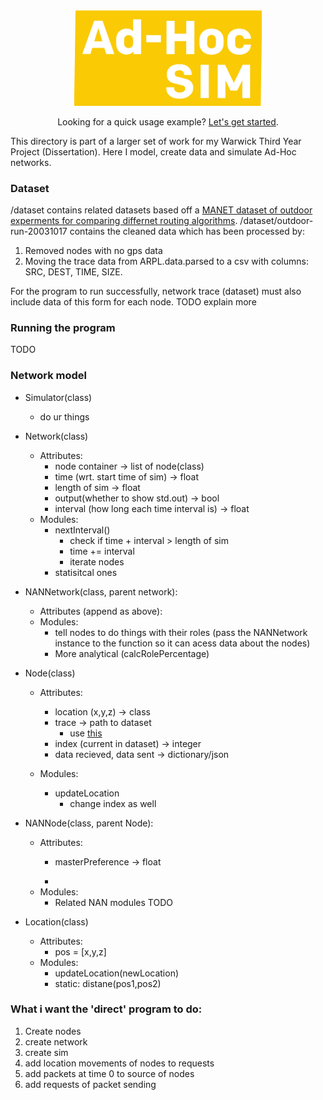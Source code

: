 
<div align="center">
<img width="300" src="https://github.com/dylanfranks3/AdHocSimSite/raw/main/assets/LOGO.png"/>
<p>Looking for a quick usage example? <a href="docs/getting-started.md">Let's get started</a>.</p>
</div>

This directory is part of a larger set of work for my Warwick Third Year Project (Dissertation). Here I model, create data and simulate Ad-Hoc networks. 

### Dataset 
/dataset contains related datasets based off a [MANET dataset of outdoor experments for comparing differnet routing algorithms](https://ieee-dataport.org/open-access/crawdad-dartmouthoutdoor). /dataset/outdoor-run-20031017 contains the cleaned data which has been processed by:
1. Removed nodes with no gps data
2. Moving the trace data from ARPL.data.parsed to a csv with columns: SRC, DEST, TIME, SIZE. 

For the program to run successfully, network trace (dataset) must also include data of this form for each node.
TODO explain more

### Running the program
TODO


### Network model

- Simulator(class)
    - do ur things

- Network(class)
    - Attributes:
        - node container -> list of node(class)
        - time (wrt. start time of sim) -> float 
        - length of sim -> float
        - output(whether to show std.out) -> bool 
        - interval (how long each time interval is) -> float
    - Modules:
        - nextInterval()
            - check if time + interval > length of sim
            - time += interval
            - iterate nodes
        - statisitcal ones

- NANNetwork(class, parent network):
    - Attributes (append as above):
    - Modules:
        - tell nodes to do things with their roles (pass the NANNetwork instance to the function so it can acess data about the nodes)
        - More analytical (calcRolePercentage)
        


- Node(class)
    - Attributes:
        - location (x,y,z) -> class
        - trace -> path to dataset
            - use [this](https://arc.net/l/quote/tiraorhu)
        - index (current in dataset) -> integer
        - data recieved, data sent -> dictionary/json

    - Modules:
        - updateLocation
            - change index as well

- NANNode(class, parent Node):
    - Attributes:
        - masterPreference -> float

        - 
    - Modules:
        - Related NAN modules TODO


- Location(class)
    - Attributes:
        - pos = [x,y,z]
    - Modules:
        - updateLocation(newLocation)
        - static: distane(pos1,pos2)



### What i want the 'direct' program to do:
1. Create nodes
2. create network
3. create sim
4. add location movements of nodes to requests
5. add packets at time 0 to source of nodes
6. add requests of packet sending 

